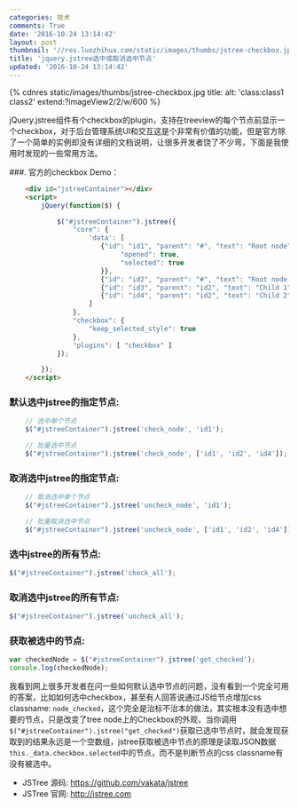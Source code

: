 ```yaml
---
categories: 技术
comments: True
date: '2016-10-24 13:14:42'
layout: post
thumbnail: '//res.luozhihua.com/static/images/thumbs/jstree-checkbox.jpg?imageView2/1/w/345/h/163'
title: 'jquery.jstree选中或取消选中节点'
updated: '2016-10-24 13:14:42'
---
```


{% cdnres static/images/thumbs/jstree-checkbox.jpg title: alt: 'class:class1 class2' extend:?imageView2/2/w/600 %}

jQuery.jstree组件有个checkbox的plugin，支持在treeview的每个节点前显示一个checkbox，对于后台管理系统UI和交互这是个非常有价值的功能，但是官方除了一个简单的实例却没有详细的文档说明，让很多开发者饶了不少弯，下面是我使用时发现的一些常用方法。

\#\#\#. 官方的checkbox Demo：

```html
    <div id="jstreeContainer"></div>
    <script>
        jQuery(function($) {

            $("#jstreeContainer").jstree({
                "core": {
                    'data': [
                       {"id": "id1", "parent": "#", "text": "Root node", "state": {
                            "opened": true,
                            "selected": true
                       }},
                       {"id": "id2", "parent": "#", "text": "Root node 2" },
                       {"id": "id3", "parent": "id2", "text": "Child 1" },
                       {"id": "id4", "parent": "id2", "text": "Child 2" },
                    ]
                },
                "checkbox": {
                    "keep_selected_style": true
                },
                "plugins": [ "checkbox" ]
            });

        });
    </script>
```

### 默认选中jstree的指定节点:

```javascript
    // 选中单个节点
    $("#jstreeContainer").jstree('check_node', 'id1');

    // 批量选中节点
    $("#jstreeContainer").jstree('check_node', ['id1', 'id2', 'id4']);
```

### 取消选中jstree的指定节点:

```javascript
    // 取消选中单个节点
    $("#jstreeContainer").jstree('uncheck_node', 'id1');

    // 批量取消选中节点
    $("#jstreeContainer").jstree('uncheck_node', ['id1', 'id2', 'id4']);
```

### 选中jstree的所有节点:

```javascript
$("#jstreeContainer").jstree('check_all');
```

### 取消选中jstree的所有节点:

```javascript
$("#jstreeContainer").jstree('uncheck_all');
```

### 获取被选中的节点:

```javascript
var checkedNode = $("#jstreeContainer").jstree('get_checked');
console.log(checkedNode);
```

我看到网上很多开发者在问一些如何默认选中节点的问题，没有看到一个完全可用的答案，比如如何选中checkbox，甚至有人回答说通过JS给节点增加css classname: `node_checked`，这个完全是治标不治本的做法，其实根本没有选中想要的节点，只是改变了tree node上的Checkbox的外观，当你调用`$("#jstreeContainer").jstree("get_checked")`获取已选中节点时，就会发现获取到的结果永远是一个空数组，jstree获取被选中节点的原理是读取JSON数据`this._data.checkbox.selected`中的节点，而不是判断节点的css classname有没有被选中。

-   JSTree 源码: https://github.com/vakata/jstree
-   JSTree 官网: http://jstree.com
